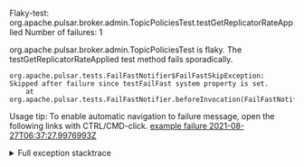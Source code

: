         
Flaky-test: org.apache.pulsar.broker.admin.TopicPoliciesTest.testGetReplicatorRateApplied
Number of failures: 1

org.apache.pulsar.broker.admin.TopicPoliciesTest is flaky. The testGetReplicatorRateApplied test method fails sporadically.

```
org.apache.pulsar.tests.FailFastNotifier$FailFastSkipException: Skipped after failure since testFailFast system property is set.
	at org.apache.pulsar.tests.FailFastNotifier.beforeInvocation(FailFastNotifier.java:88)

```

Usage tip: To enable automatic navigation to failure message, open the following links with CTRL/CMD-click.
[example failure 2021-08-27T06:37:27.9976993Z](https://github.com/apache/pulsar/runs/3440411059?check_suite_focus=true#step:9:1215)


<details>
<summary>Full exception stacktrace</summary>
<code><pre>
org.apache.pulsar.tests.FailFastNotifier$FailFastSkipException: Skipped after failure since testFailFast system property is set.
	at org.apache.pulsar.tests.FailFastNotifier.beforeInvocation(FailFastNotifier.java:88)

</pre></code>
</details>


